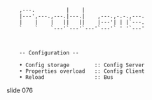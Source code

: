         
        ,---.          |    |
        |---',---.,---.|---.|    ,---.,-.-.,---.
        |    |    |   ||   ||    |---'| | |`---.
        `    `    `---'`---'`---'`---'` ' '`---'



        -- Configuration --

        • Config storage        :: Config Server
        • Properties overload   :: Config Client
        • Reload                :: Bus

















































































slide 076
